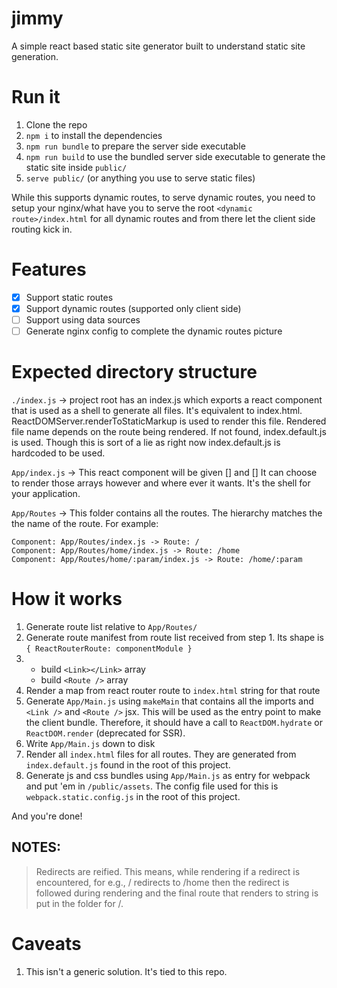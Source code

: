 # jimmy

A simple react based static site generator built to understand static site generation.

# Run it

1. Clone the repo
2. `npm i` to install the dependencies
3. `npm run bundle` to prepare the server side executable
4. `npm run build` to use the bundled server side executable to generate the static site inside `public/`
5. `serve public/` (or anything you use to serve static files)

While this supports dynamic routes, to serve dynamic routes, you need to setup your nginx/what have you to serve
the root `<dynamic route>/index.html` for all dynamic routes and from there let the client side routing kick in.

# Features

- [x] Support static routes
- [x] Support dynamic routes (supported only client side)
- [ ] Support using data sources
- [ ] Generate nginx config to complete the dynamic routes picture

# Expected directory structure

`./index.js` -> project root has an index.js which exports a react component
that is used as a shell to generate all files. It's equivalent to
index.html. ReactDOMServer.renderToStaticMarkup is used to render this file.
Rendered file name depends on the route being rendered. If not found, index.default.js is used.
Though this is sort of a lie as right now index.default.js is hardcoded to be used.

`App/index.js` -> This react component will be given [<Link />] and [<Route />]
It can choose to render those arrays however and where ever it wants. It's
the shell for your application.

`App/Routes` -> This folder contains all the routes. The hierarchy matches the
the name of the route. For example:

```
Component: App/Routes/index.js -> Route: /
Component: App/Routes/home/index.js -> Route: /home
Component: App/Routes/home/:param/index.js -> Route: /home/:param
```

# How it works

1. Generate route list relative to `App/Routes/`
2. Generate route manifest from route list received from step 1. Its shape is `{ ReactRouterRoute: componentModule }`
3.
    - build `<Link></Link>` array
    - build `<Route />` array
4. Render a map from react router route to `index.html` string for that route
5. Generate `App/Main.js` using `makeMain` that contains all the imports and `<Link />` and `<Route />` jsx.
This will be used as the entry point to make the client bundle. Therefore, it should have a call to `ReactDOM.hydrate`
or `ReactDOM.render` (deprecated for SSR).
6. Write `App/Main.js` down to disk
7. Render all `index.html` files for all routes. They are generated from `index.default.js` found in the root of this project.
8. Generate js and css bundles using `App/Main.js` as entry for webpack and put 'em in `/public/assets`.
   The config file used for this is `webpack.static.config.js` in the root of this project.

And you're done!

## NOTES:
> Redirects are reified. This means, while rendering if a redirect is encountered,
> for e.g., / redirects to /home then the redirect is followed during rendering
> and the final route that renders to string is put in the folder for /.

# Caveats

1. This isn't a generic solution. It's tied to this repo.
